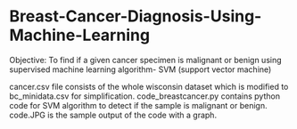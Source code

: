 # Breast-Cancer-Diagnosis-Using-Machine-Learning
Objective: To find if a given cancer specimen is malignant or benign using supervised machine learning algorithm- SVM (support vector machine)


cancer.csv file consists of the whole wisconsin dataset which is modified to bc_minidata.csv for simplification.
code_breastcancer.py contains python code for SVM algorithm to detect if the sample is malignant or benign. 
code.JPG is the sample output of the code with a graph.
